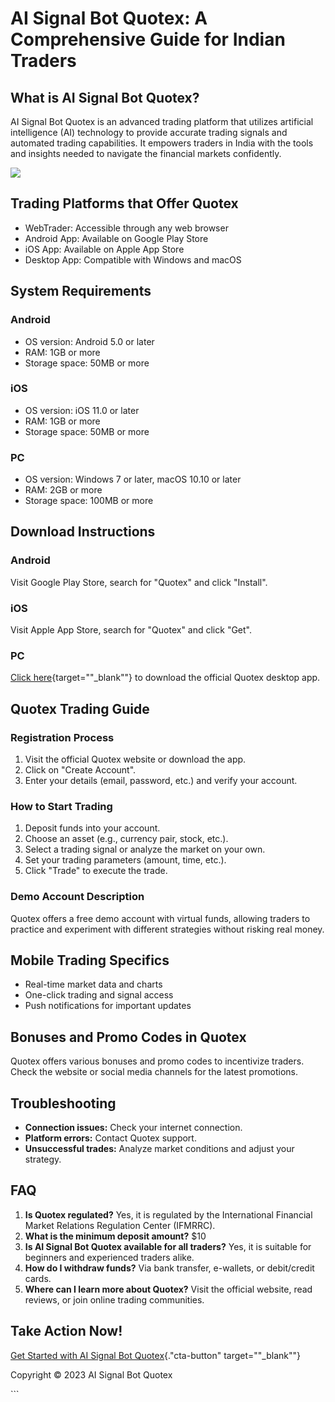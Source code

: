 # AI Signal Bot Quotex: A Comprehensive Guide for Indian Traders

## What is AI Signal Bot Quotex?

AI Signal Bot Quotex is an advanced trading platform that utilizes
artificial intelligence (AI) technology to provide accurate trading
signals and automated trading capabilities. It empowers traders in India
with the tools and insights needed to navigate the financial markets
confidently.

[![](https://static.quotex.io/files/4_en/300_250.jpg)](https://traff.sbs/brokerqxlid)

## Trading Platforms that Offer Quotex

-   WebTrader: Accessible through any web browser
-   Android App: Available on Google Play Store
-   iOS App: Available on Apple App Store
-   Desktop App: Compatible with Windows and macOS

## System Requirements

### Android

-   OS version: Android 5.0 or later
-   RAM: 1GB or more
-   Storage space: 50MB or more

### iOS

-   OS version: iOS 11.0 or later
-   RAM: 1GB or more
-   Storage space: 50MB or more

### PC

-   OS version: Windows 7 or later, macOS 10.10 or later
-   RAM: 2GB or more
-   Storage space: 100MB or more

## Download Instructions

### Android

Visit Google Play Store, search for "Quotex" and click
"Install".

### iOS

Visit Apple App Store, search for "Quotex" and click "Get".

### PC

[Click
here](\%22https://traff.sbs/brokerqxlid\%22){target=""_blank""} to
download the official Quotex desktop app.

## Quotex Trading Guide

### Registration Process

1.  Visit the official Quotex website or download the app.
2.  Click on "Create Account".
3.  Enter your details (email, password, etc.) and verify your account.

### How to Start Trading

1.  Deposit funds into your account.
2.  Choose an asset (e.g., currency pair, stock, etc.).
3.  Select a trading signal or analyze the market on your own.
4.  Set your trading parameters (amount, time, etc.).
5.  Click "Trade" to execute the trade.

### Demo Account Description

Quotex offers a free demo account with virtual funds, allowing traders
to practice and experiment with different strategies without risking
real money.

## Mobile Trading Specifics

-   Real-time market data and charts
-   One-click trading and signal access
-   Push notifications for important updates

## Bonuses and Promo Codes in Quotex

Quotex offers various bonuses and promo codes to incentivize traders.
Check the website or social media channels for the latest promotions.

## Troubleshooting

-   **Connection issues:** Check your internet connection.
-   **Platform errors:** Contact Quotex support.
-   **Unsuccessful trades:** Analyze market conditions and adjust your
    strategy.

## FAQ

1.  **Is Quotex regulated?** Yes, it is regulated by the International
    Financial Market Relations Regulation Center (IFMRRC).
2.  **What is the minimum deposit amount?** \$10
3.  **Is AI Signal Bot Quotex available for all traders?** Yes, it is
    suitable for beginners and experienced traders alike.
4.  **How do I withdraw funds?** Via bank transfer, e-wallets, or
    debit/credit cards.
5.  **Where can I learn more about Quotex?** Visit the official website,
    read reviews, or join online trading communities.

## Take Action Now!

[Get Started with AI Signal Bot
Quotex](\%22https://traff.sbs/brokerqxlid\%22){."cta-button"
target=""_blank""}

Copyright © 2023 AI Signal Bot Quotex

\`\`\`

